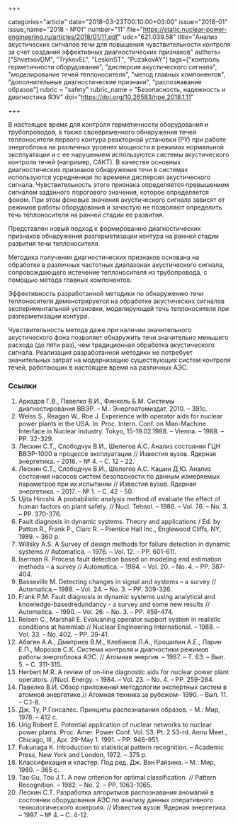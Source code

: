 +++

categories="article"
date="2018-03-23T00:10:00+03:00"
issue="2018-01"
issue_name="2018 - №01"
number="11"
file="https://static.nuclear-power-engineering.ru/articles/2018/01/11.pdf"
udc="621.039.58"
title="Анализ акустических сигналов течи для повышения чувствительности контроля за счет создания эффективных диагностических признаков"
authors=["ShvetsovDM", "TrykovEL", "LeskinST", "PuzakovAY"]
tags=["контроль герметичности оборудования", "дисперсия акустического сигнала", "моделирование течей теплоносителя", "метод главных компонентов", "дополнительные диагностические признаки", "распознавание образов"]
rubric = "safety"
rubric_name = "Безопасность, надежность и диагностика ЯЭУ"
doi="https://doi.org/10.26583/npe.2018.1.11"

+++

В настоящее время для контроля герметичности оборудования и трубопроводов, а также своевременного обнаружения течей теплоносителя первого контура реакторной установки (РУ) при работе энергоблока на различных уровнях мощности в режимах нормальной эксплуатации и с ее нарушением используются системы акустического контроля течей (например, САКТ). В качестве основных диагностических признаков обнаружения течи в системах используются усредненная по времени дисперсия акустического сигнала. Чувствительность этого признака определяется превышением сигналом заданного порогового значения, которое определяется фоном. При этом фоновые значения акустического сигнала зависят от режимов работы оборудования и зачастую не позволяют определить течь теплоносителя на ранней стадии ее развития.

Представлен новый подход к формированию диагностических признаков обнаружения разгерметизации контура на ранней стадии развития течи теплоносителя.

Методика получения диагностических признаков основана на обработке в различных частотных диапазонах акустического сигнала, сопровождающего истечение теплоносителя из трубопровода, с помощью метода главных компонентов.

Эффективность разработанной методики по обнаружению течи теплоносителя демонстрируется на обработке акустических сигналов экспериментальной установки, моделирующей течь теплоносителя при разгерметизации контура.

Чувствительность метода даже при наличии значительного акустического фона позволяет обнаружить течи значительно меньшего расхода (до пяти раз), чем традиционная обработка акустического сигнала. Реализация разработанной методики не потребует значительных затрат на модернизацию существующих систем контроля течей, работающих в настоящее время на различных АЭС.

### Ссылки

1. Аркадов Г.В., Павелко В.И., Финкель Б.М. Системы диагностирования ВВЭР. – М.: Энергоатомиздат, 2010. – 391с.
2. Weiss S., Reagan W., Roe J. Experience with operator aids for nuclear power plants in the USA. In: Proc. Intern. Conf. on Man-Machine Interface in Nuclear Industry. Tokyo, 15-19.02.1988. – Vienna. – 1988. – PP. 32-329.
3. Лескин С.Т., Слободчук В.И., Шелегов А.С. Анализ состояния ГЦН ВВЭР-1000 в процессе эксплуатации // Известия вузов. Ядерная энергетика. – 2016. – № 4. – С. 12 - 22.
4. Лескин С.Т., Слободчук В.И., Шелегов А.С. Кашин Д.Ю. Анализ состояния насосов систем безопасности по данным измеряемых параметров при их испытании // Известия вузов. Ядерная энергетика. – 2017. – № 1. – С. 42 - 50.
5. Ujita Hiroshi. A probabilistic analysis method of evaluate the effect of human factors on plant safety. // Nucl. Tehnol. – 1986. – Vol. 76. – No. 3. – PP. 370-376.
6. Fault diagnosis in dynamic systems. Theory and applications / Ed. by Patton R., Frank P., Clarc R. – Prentice Hall Inc., Englewood Cliffs, NY, 1989. – 360 p.
7. Willsky A.S. A Survey of design methods for failure detection in dynamic systems // Automatica. – 1976. – Vol. 12. – PP. 601-611.
8. Iserman R. Process fault detection based on modeling end estimation methods – a survey // Automatica. – 1984. – Vol. 20. – No. 4. – PP. 387-404.
9. Basseville M. Detecting changes in signal and systems – a survey // Automatica.– 1988. – Vol. 24. – No. 3. – PP. 309-326.
10. Frank P.M. Fault diagnosis in dynamic systems using analytical and knowledge-basedredundancy - a survey and some new results // Automatica. – 1990. – Vol. 26. – No. 3. – PP. 459-474.
11. Reisen C., Marshall E. Evaluaning operator support system in realistic conditions at hammlab // Nuclear Engineering International. – 1988. – Vol. 33. – No. 402. – PP. 39-41.
12. Абагян А.А., Дмитриев В.М., Клебанов Л.А., Крошилин А.Е., Ларин Е.П., Морозов С.К. Система контроля и диагностики режимов работы энергоблока АЭС. // Атомная энергия. – 1987. – Т. 63. – Вып. 5. – С. 311-315.
13. Herbert M.R. A review of on-line diagnostic aids for nuclear power plant operators. //Nucl. Energy. – 1984. – Vol. 23. – No. 4. – PP. 259-264.
14. Павелко В.И. Обзор приложений методологии экспертных систем в атомной энергетике.// Атомная техника за рубежом– 1990. – Вып. 11. – С.1-8.
15. Дж. Ту, Р.Гонсалес. Принципы распознавания образов. – М.: Мир, 1978. – 412 c.
16. Urig Robert E. Potential application of nuclear networks to nuclear power plants. Proc. Amer. Power Conf. Vol. 53. Pt. 2 53-rd. Annu Meet., Chicago, III., Apr. 29-May 1. 1991. – PP. 946-951.
17. Fukunaga К. Introduction to statistical pattern recognition. – Academic Press, New York and London, 1972. – 375 p.
18. Классификация и кластер. Под ред. Дж. Вэн Райзина. – М.: Мир, 1980. – 365 с.
19. Tao Gu, Tou J.T. A new criterion for optimal classification. // Pattern Recognition. – 1982. – No. 2. – PP. 1063-1065.
20. Лескин С.Т. Разработка алгоритмов распознавания аномалий в состоянии оборудования АЭС по анализу данных оперативного технологического контроля. // Известия вузов. Ядерная энергетика. – 1997. – № 4. – С. 4-12.
